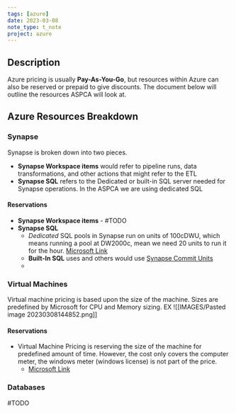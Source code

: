 ```yaml
---
tags: [azure]
date: 2023-03-08
note_type: t_note
project: azure
---
```

## Description

Azure pricing is usually **Pay-As-You-Go**, but resources within Azure can also be reserved or prepaid to give discounts. The document below will outline the resources ASPCA will look at.

## Azure Resources Breakdown

### Synapse

Synapse is broken down into two pieces. 
* **Synapse Workspace items** would refer to pipeline runs, data transformations, and other actions that might refer to the ETL 
* **Synapse SQL** refers to the Dedicated or built-in SQL server needed for Synapse operations. In the ASPCA we are using dedicated SQL

#### Reservations
* **Synapse Workspace items** - #TODO 
* **Synapse SQL**
	* *Dedicated* SQL pools in Synapse run on units of 100cDWU, which means running a pool at DW2000c, mean we need 20 units to run it for the hour. [Microsoft Link](https://learn.microsoft.com/en-us/azure/cost-management-billing/reservations/reservation-discount-azure-sql-dw)
	* **Built-In SQL** uses and others would use [Synapse Commit Units](https://learn.microsoft.com/en-us/azure/cost-management-billing/reservations/synapse-analytics-pre-purchase-plan)
	* 

### Virtual Machines

Virtual machine pricing is based upon the size of the machine. Sizes are predefined by Microsoft for CPU and Memory sizing.
EX
![[IMAGES/Pasted image 20230308144852.png]]

#### Reservations
* Virtual Machine Pricing is reserving the size of the machine for predefined amount of time. However, the cost only covers the computer meter, the windows meter (windows license) is not part of the price.
	- [Microsoft Link](https://learn.microsoft.com/en-us/azure/virtual-machines/prepay-reserved-vm-instances)


### Databases

#TODO 


